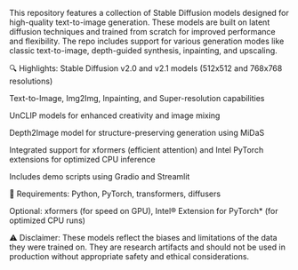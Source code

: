 This repository features a collection of Stable Diffusion models designed for high-quality text-to-image generation. These models are built on latent diffusion techniques and trained from scratch for improved performance and flexibility. The repo includes support for various generation modes like classic text-to-image, depth-guided synthesis, inpainting, and upscaling.

🔍 Highlights:
Stable Diffusion v2.0 and v2.1 models (512x512 and 768x768 resolutions)

Text-to-Image, Img2Img, Inpainting, and Super-resolution capabilities

UnCLIP models for enhanced creativity and image mixing

Depth2Image model for structure-preserving generation using MiDaS

Integrated support for xformers (efficient attention) and Intel PyTorch extensions for optimized CPU inference

Includes demo scripts using Gradio and Streamlit

🧰 Requirements:
Python, PyTorch, transformers, diffusers

Optional: xformers (for speed on GPU), Intel® Extension for PyTorch* (for optimized CPU runs)

⚠️ Disclaimer:
These models reflect the biases and limitations of the data they were trained on. They are research artifacts and should not be used in production without appropriate safety and ethical considerations.

